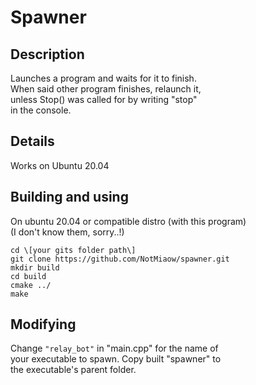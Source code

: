 # Spawner

## Description
Launches a program and waits for it to finish.<br>
When said other program finishes, relaunch it,<br>
unless Stop() was called for by writing "stop"<br>
in the console.

## Details
Works on Ubuntu 20.04

## Building and using

On ubuntu 20.04 or compatible distro (with this program)<br>
(I don't know them, sorry..!)

```
cd \[your gits folder path\]
git clone https://github.com/NotMiaow/spawner.git
mkdir build
cd build
cmake ../
make
```

## Modifying

Change `"relay_bot"` in "main.cpp" for the name of<br>
your executable to spawn. Copy built "spawner" to <br>
the executable's parent folder.
